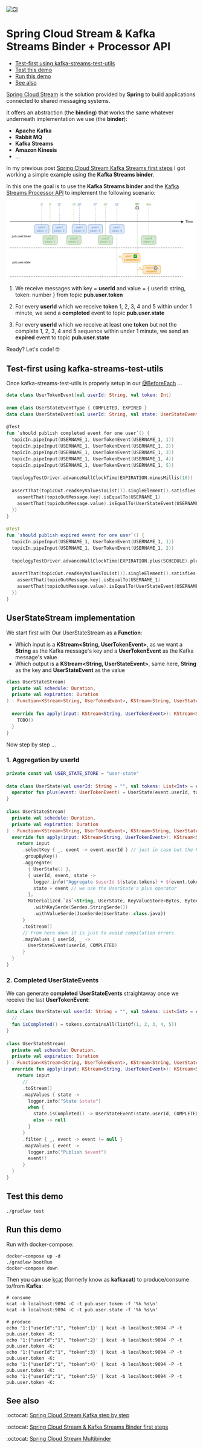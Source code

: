 [![CI](https://github.com/rogervinas/spring-cloud-stream-kafka-streams-processor/actions/workflows/gradle.yml/badge.svg?branch=master)](https://github.com/rogervinas/spring-cloud-stream-kafka-streams-processor/actions/workflows/gradle.yml)

# Spring Cloud Stream & Kafka Streams Binder + Processor API

* [Test-first using kafka-streams-test-utils](#test-first-using-kafka-streams-test-utils)
* [Test this demo](#test-this-demo)
* [Run this demo](#run-this-demo)
* [See also](#see-also)

[Spring Cloud Stream](https://spring.io/projects/spring-cloud-stream) is the solution provided by **Spring** to build applications connected to shared messaging systems.

It offers an abstraction (the **binding**) that works the same whatever underneath implementation we use (the **binder**):
* **Apache Kafka**
* **Rabbit MQ**
* **Kafka Streams**
* **Amazon Kinesis**
* ...

In my previous post [Spring Cloud Stream Kafka Streams first steps](https://dev.to/adevintaspain/spring-cloud-stream-kafka-stream-binder-first-steps-1pch) I got working a simple example using the **Kafka Streams binder**.

In this one the goal is to use the **Kafka Streams binder** and the  [Kafka Streams Processor API](https://kafka.apache.org/10/documentation/streams/developer-guide/processor-api.html) to implement the following scenario:

![Diagram](doc/diagram.png)

1. We receive messages with key = **userId** and value = { userId: string, token: number } from topic **pub.user.token**

2. For every **userId** which we receive **token** 1, 2, 3, 4 and 5 within under 1 minute, we send a **completed** event to topic **pub.user.state**

3. For every **userId** which we receive at least one **token** but not the complete 1, 2, 3, 4 and 5 sequence within under 1 minute, we send an **expired** event to topic **pub.user.state**

Ready? Let's code! 🤓

## Test-first using kafka-streams-test-utils

Once kafka-streams-test-utils is properly setup in our [@BeforeEach](https://github.com/rogervinas/spring-cloud-stream-kafka-streams-processor/blob/master/src/test/kotlin/com/rogervinas/kafkastreams/stream/UserStreamTest.kt#L39) ...

```kotlin
data class UserTokenEvent(val userId: String, val token: Int)

enum class UserStateEventType { COMPLETED, EXPIRED }
data class UserStateEvent(val userId: String, val state: UserStateEventType)

@Test
fun `should publish completed event for one user`() {
  topicIn.pipeInput(USERNAME_1, UserTokenEvent(USERNAME_1, 1))
  topicIn.pipeInput(USERNAME_1, UserTokenEvent(USERNAME_1, 2))
  topicIn.pipeInput(USERNAME_1, UserTokenEvent(USERNAME_1, 3))
  topicIn.pipeInput(USERNAME_1, UserTokenEvent(USERNAME_1, 4))
  topicIn.pipeInput(USERNAME_1, UserTokenEvent(USERNAME_1, 5))

  topologyTestDriver.advanceWallClockTime(EXPIRATION.minusMillis(10))

  assertThat(topicOut.readKeyValuesToList()).singleElement().satisfies(Consumer { topicOutMessage ->
    assertThat(topicOutMessage.key).isEqualTo(USERNAME_1)
    assertThat(topicOutMessage.value).isEqualTo(UserStateEvent(USERNAME_1, COMPLETED))
  })
}

@Test
fun `should publish expired event for one user`() {
  topicIn.pipeInput(USERNAME_1, UserTokenEvent(USERNAME_1, 1))
  topicIn.pipeInput(USERNAME_1, UserTokenEvent(USERNAME_1, 2))

  topologyTestDriver.advanceWallClockTime(EXPIRATION.plus(SCHEDULE).plus(SCHEDULE))

  assertThat(topicOut.readKeyValuesToList()).singleElement().satisfies(Consumer { topicOutMessage ->
    assertThat(topicOutMessage.key).isEqualTo(USERNAME_1)
    assertThat(topicOutMessage.value).isEqualTo(UserStateEvent(USERNAME_1, EXPIRED))
  })
}
```

## UserStateStream implementation

We start first with Our UserStateStream as a **Function**:
* Which input is a **KStream<String, UserTokenEvent>**, as we want a **String** as the Kafka message's key and a **UserTokenEvent** as the Kafka message's value
* Which output is a **KStream<String, UserStateEvent>**, same here, **String** as the key and **UserStateEvent** as the value 

```kotlin
class UserStateStream(
  private val schedule: Duration,
  private val expiration: Duration
) : Function<KStream<String, UserTokenEvent>, KStream<String, UserStateEvent>> {

  override fun apply(input: KStream<String, UserTokenEvent>): KStream<String, UserStateEvent> {
    TODO()
  }
}
```

Now step by step ...

### 1. Aggregation by userId

```kotlin
private const val USER_STATE_STORE = "user-state"

data class UserState(val userId: String = "", val tokens: List<Int> = emptyList()) {
  operator fun plus(event: UserTokenEvent) = UserState(event.userId, tokens + event.token)
}

class UserStateStream(
  private val schedule: Duration,
  private val expiration: Duration
) : Function<KStream<String, UserTokenEvent>, KStream<String, UserStateEvent>> {
  override fun apply(input: KStream<String, UserTokenEvent>): KStream<String, UserStateEvent> {
    return input
      .selectKey { _, event -> event.userId } // just in case but the key should be userId already
      .groupByKey()
      .aggregate(
        { UserState() },
        { userId, event, state ->
          logger.info("Aggregate $userId ${state.tokens} + ${event.token}")
          state + event // we use the UserState's plus operator
        },
        Materialized.`as`<String, UserState, KeyValueStore<Bytes, ByteArray>>(USER_STATE_STORE)
          .withKeySerde(Serdes.StringSerde())
          .withValueSerde(JsonSerde(UserState::class.java))
      )
      .toStream()
      // From here down it is just to avoid compilation errors
      .mapValues { userId, _ ->
        UserStateEvent(userId, COMPLETED) 
      }
  }
}
```

### 2. Completed UserStateEvents

We can generate **completed** **UserStateEvents** straightaway once we receive the last **UserTokenEvent**:

```kotlin
data class UserState(val userId: String = "", val tokens: List<Int> = emptyList()) {
  // ...
  fun isCompleted() = tokens.containsAll(listOf(1, 2, 3, 4, 5))
}

class UserStateStream(
  private val schedule: Duration,
  private val expiration: Duration
) : Function<KStream<String, UserTokenEvent>, KStream<String, UserStateEvent>> {
  override fun apply(input: KStream<String, UserTokenEvent>): KStream<String, UserStateEvent> {
    return input
      // ...
      .toStream()
      .mapValues { state ->
        logger.info("State $state")
        when {
          state.isCompleted() -> UserStateEvent(state.userId, COMPLETED)
          else -> null
        }
      }
      .filter { _, event -> event != null }
      .mapValues { event ->
        logger.info("Publish $event")
        event!!
      }
  }
}
```

## Test this demo

```shell
./gradlew test
```

## Run this demo

Run with docker-compose:
```shell
docker-compose up -d
./gradlew bootRun
docker-compose down
```

Then you can use [kcat](https://github.com/edenhill/kcat) (formerly know as **kafkacat**) to produce/consume to/from **Kafka**:
```shell
# consume
kcat -b localhost:9094 -C -t pub.user.token -f '%k %s\n'
kcat -b localhost:9094 -C -t pub.user.state -f '%k %s\n'

# produce
echo '1:{"userId":"1", "token":1}' | kcat -b localhost:9094 -P -t pub.user.token -K:
echo '1:{"userId":"1", "token":2}' | kcat -b localhost:9094 -P -t pub.user.token -K:
echo '1:{"userId":"1", "token":3}' | kcat -b localhost:9094 -P -t pub.user.token -K:
echo '1:{"userId":"1", "token":4}' | kcat -b localhost:9094 -P -t pub.user.token -K:
echo '1:{"userId":"1", "token":5}' | kcat -b localhost:9094 -P -t pub.user.token -K:
```

## See also

:octocat: [Spring Cloud Stream Kafka step by step](https://github.com/rogervinas/spring-cloud-stream-kafka-step-by-step)

:octocat: [Spring Cloud Stream & Kafka Streams Binder first steps](https://github.com/rogervinas/spring-cloud-stream-kafka-streams-first-steps)

:octocat: [Spring Cloud Stream Multibinder](https://github.com/rogervinas/spring-cloud-stream-multibinder)
